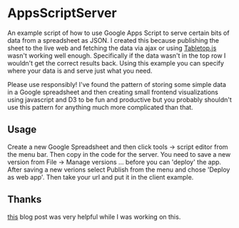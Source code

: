 AppsScriptServer
================

An example script of how to use Google Apps Script to serve certain bits of data from a spreadsheet as JSON. I created this because publishing the sheet to the live web and fetching the data via ajax or using [Tabletop.js](https://github.com/jsoma/tabletop) wasn't working well enough. Specifically if the data wasn't in the top row I wouldn't get the correct results back. Using this example you can specify where your data is and serve just what you need.

Please use responsibly! I've found the pattern of storing some simple data in a Google spreadsheet and then creating small frontend visualizations using javascript and D3 to be fun and productive but you probably shouldn't use this pattern for anything much more complicated than that.

Usage
-----

Create a new Google Spreadsheet and then click tools -> script editor from the menu bar. Then copy in the code for the server. You need to save a new version from File -> Manage versions ... before you can 'deploy' the app. After saving a new verions select Publish from the menu and chose 'Deploy as web app'. Then take your url and put it in the client example.

Thanks
------

[this](http://pipetree.com/qmacro/blog/2013/10/sheetasjson-google-spreadsheet-data-as-json/) blog post was very helpful while I was working on this.
